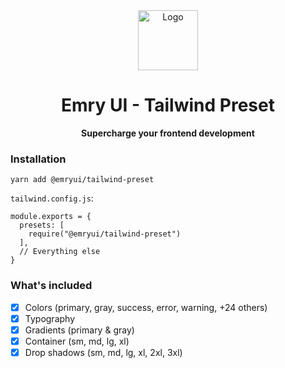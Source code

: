 <div align="center">
  <img style="width:96px; height:96px;" width="96" alt="Logo" src="https://user-images.githubusercontent.com/5527769/194703186-1603a72a-b997-4923-9953-da97270eac58.png">
</div>

<div align="center">
  <h1>Emry UI - Tailwind Preset</h1>
  <p><b>Supercharge your frontend development</b></p>
</div>

### Installation

```
yarn add @emryui/tailwind-preset
```

`tailwind.config.js`:

```
module.exports = {
  presets: [
    require("@emryui/tailwind-preset")
  ],
  // Everything else
}
```

### What's included

- [x] Colors (primary, gray, success, error, warning, +24 others)
- [x] Typography
- [x] Gradients (primary & gray)
- [x] Container (sm, md, lg, xl)
- [x] Drop shadows (sm, md, lg, xl, 2xl, 3xl)
